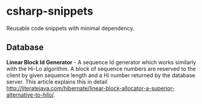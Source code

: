 # csharp-snippets
Reusable code snippets with minimal dependency.

## Database

__Linear Block Id Generator__ -  A sequence Id generator which works similarly with the Hi-Lo algorithm.  A block of sequence numbers are reserved to the client by given sequence length and a Hi number returned by the database server.  This article explains this in detail http://literatejava.com/hibernate/linear-block-allocator-a-superior-alternative-to-hilo/.

